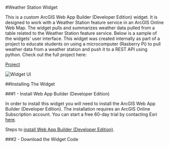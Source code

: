 #Weather Station Widget

This is a custom ArcGIS Web App Builder (Developer Edition) widget. It is designed to work with a Weather Station feature service in an ArcGIS Online Web Map. The widget pulls and summarizes weather data pulled from a table related to the Weather Station feature service. Below is a sample of the widgets' user interface. This widget was created internally as part of a project to educate students on using a microcomputer (Rasberry Pi) to pull weather data  from a weather station and push it to a REST API using python. Check out the full project here:

[Project]()

![Widget UI](http://placehold.it/350x150)

##Installing The Widget

###1 - Install Web App Builder (Developer Edition)

In order to install this widget you will need to install the ArcGIS Web App Builder (Developer Edition). The installation requires an ArcGIS Online Subscription account. You can start a free 60-day trial by contacting Esri [here](http://www.arcgis.com/features/free-trial.html?origin=arcgis).

Steps to [install Web App Builder (Developer Edition)](https://developers.arcgis.com/web-appbuilder/guide/getstarted.htm).

###2 - Download the Widget Code






